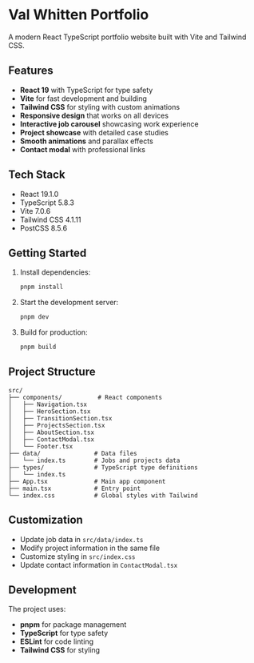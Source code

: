 # Val Whitten Portfolio

A modern React TypeScript portfolio website built with Vite and Tailwind CSS.

## Features

- **React 19** with TypeScript for type safety
- **Vite** for fast development and building
- **Tailwind CSS** for styling with custom animations
- **Responsive design** that works on all devices
- **Interactive job carousel** showcasing work experience
- **Project showcase** with detailed case studies
- **Smooth animations** and parallax effects
- **Contact modal** with professional links

## Tech Stack

- React 19.1.0
- TypeScript 5.8.3
- Vite 7.0.6
- Tailwind CSS 4.1.11
- PostCSS 8.5.6

## Getting Started

1. Install dependencies:

   ```bash
   pnpm install
   ```

2. Start the development server:

   ```bash
   pnpm dev
   ```

3. Build for production:
   ```bash
   pnpm build
   ```

## Project Structure

```
src/
├── components/          # React components
│   ├── Navigation.tsx
│   ├── HeroSection.tsx
│   ├── TransitionSection.tsx
│   ├── ProjectsSection.tsx
│   ├── AboutSection.tsx
│   ├── ContactModal.tsx
│   └── Footer.tsx
├── data/               # Data files
│   └── index.ts        # Jobs and projects data
├── types/              # TypeScript type definitions
│   └── index.ts
├── App.tsx             # Main app component
├── main.tsx            # Entry point
└── index.css           # Global styles with Tailwind
```

## Customization

- Update job data in `src/data/index.ts`
- Modify project information in the same file
- Customize styling in `src/index.css`
- Update contact information in `ContactModal.tsx`

## Development

The project uses:

- **pnpm** for package management
- **TypeScript** for type safety
- **ESLint** for code linting
- **Tailwind CSS** for styling
